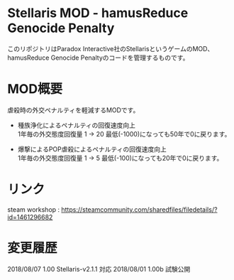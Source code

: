 # Stellaris MOD - hamusReduce Genocide Penalty
このリポジトリはParadox Interactive社のStellarisというゲームのMOD、hamusReduce Genocide Penaltyのコードを管理するものです。 

#  MOD概要
虐殺時の外交ペナルティを軽減するMODです。   

* 種族浄化によるペナルティの回復速度向上   
1年毎の外交態度回復量 1 -> 20	最低(-1000)になっても50年で0に戻ります。   

* 爆撃によるPOP虐殺によるペナルティの回復速度向上   
1年毎の外交態度回復量 1 -> 5	最低(-100)になっても20年で0に戻ります。   

# リンク
steam workshop : https://steamcommunity.com/sharedfiles/filedetails/?id=1461296682   

# 変更履歴
2018/08/07  1.00  Stellaris-v2.1.1 対応
2018/08/01  1.00b 試験公開
